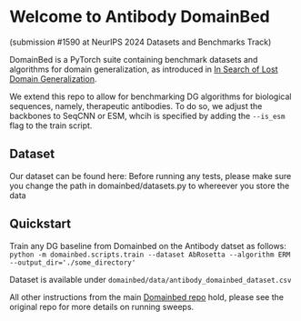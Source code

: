 # Welcome to Antibody DomainBed

(submission #1590 at NeurIPS 2024 Datasets and Benchmarks Track)

DomainBed is a PyTorch suite containing benchmark datasets and algorithms for domain generalization, as introduced in [In Search of Lost Domain Generalization](https://arxiv.org/abs/2007.01434).

We extend this repo to allow for benchmarking DG algorithms for biological sequences, namely, therapeutic antibodies.
To do so, we adjust the backbones to SeqCNN or ESM, whcih is specified  by adding the `--is_esm` flag to the train script.

## Dataset
Our dataset can be found here:
Before running any tests, please make sure you change the path in domainbed/datasets.py to whereever you store the data

## Quickstart
Train any DG baseline from Domainbed on the Antibody datset as follows:
`python -m domainbed.scripts.train --dataset AbRosetta --algorithm ERM --output_dir='./some_directory'`

Dataset is available under `domainbed/data/antibody_domainbed_dataset.csv`

All other instructions from the main [Domainbed repo](https://github.com/facebookresearch/DomainBed) hold, please see the original repo for more details on running sweeps.

